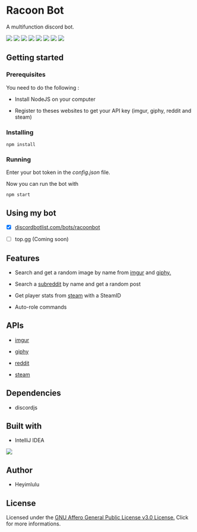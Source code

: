 # Racoon Bot

A multifunction discord bot.

![](https://img.shields.io/github/last-commit/Heyimlulu/RacoonBot/master?style=for-the-badge)
![](https://img.shields.io/static/v1?label=Language&message=Javascript&style=for-the-badge&color=yellow)
![](https://img.shields.io/static/v1?label=Dependencie&message=DiscordJS&style=for-the-badge&color=lightblue)
![](https://img.shields.io/static/v1?label=Published&message=DiscordBotList.com&style=for-the-badge&color=green)
![](https://img.shields.io/static/v1?label=Onhold&message=Top.gg&style=for-the-badge&color=red)
![](https://img.shields.io/static/v1?label=Author&message=Heyimlulu&style=for-the-badge)
![](https://img.shields.io/static/v1?label=Discord&message=Yuki%20💜%230001&style=for-the-badge)
![](https://img.shields.io/github/license/Heyimlulu/RacoonBot?style=for-the-badge)

## Getting started

### Prerequisites

You need to do the following :

- Install NodeJS on your computer

- Register to theses websites to get your API key (imgur, giphy, reddit and steam)

### Installing

```
npm install
```

### Running

Enter your bot token in the *config.json* file.

Now you can run the bot with

```
npm start
```

## Using my bot

- [x] [discordbotlist.com/bots/racoonbot](https://discordbotlist.com/bots/racoonbot)

- [ ] top.gg (Coming soon)

## Features

- Search and get a random image by name from [imgur](https://giphy.com/) and  [giphy.](https://imgur.com/)

- Search a [subreddit](https://www.reddit.com/) by name and get a random post

- Get player stats from [steam](https://store.steampowered.com/) with a SteamID

- Auto-role commands

## APIs

- [imgur](https://api.imgur.com/)

- [giphy](https://developers.giphy.com/docs/api/)

- [reddit](https://www.reddit.com/dev/api/)

- [steam](https://developer.valvesoftware.com/wiki/Steam_Web_API)

## Dependencies

- discordjs

## Built with

- IntelliJ IDEA

![](https://camo.githubusercontent.com/1fd4c27be518396955d0aab5b54ed61d625c700e/68747470733a2f2f6974732e67616d696e6774692e6d652f585438462e737667)

## Author

- Heyimlulu

## License

Licensed under the [GNU Affero General Public License v3.0 License.](https://github.com/Heyimlulu/RacoonBot/blob/master/LICENSE) Click for more informations.
